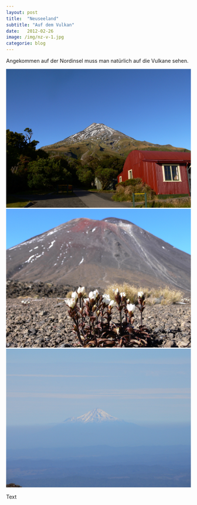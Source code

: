 ```yaml
---
layout: post
title:  "Neuseeland"
subtitle: "Auf dem Vulkan"
date:   2012-02-26
image: /img/nz-v-1.jpg
categorie: blog
---
```


Angekommen auf der Nordinsel muss man natürlich auf die Vulkane sehen. 

<div class="container-gallery">
<div><img src="/img/nz-v-3.jpg" alt></div>
<div><img src="/img/nz-v-1.jpg" alt></div>
<div><img src="/img/nz-v-2.jpg" alt></div>
</div>

Text
